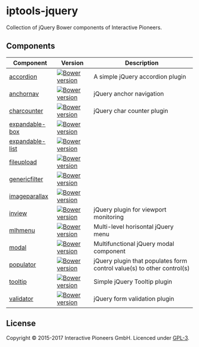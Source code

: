 # iptools-jquery

Collection of jQuery Bower components of Interactive Pioneers.

## Components

| Component | Version | Description |
| --------- | ------- | ----------- |
| [accordion](https://github.com/interactive-pioneers/iptools-jquery-accordion) | [![Bower version](https://badge.fury.io/bo/iptools-jquery-accordion.svg)](http://badge.fury.io/bo/iptools-jquery-accordion) | A simple jQuery accordion plugin |
| [anchornav](https://github.com/interactive-pioneers/iptools-jquery-anchornav) | [![Bower version](https://badge.fury.io/bo/iptools-jquery-anchornav.svg)](http://badge.fury.io/bo/iptools-jquery-anchornav) | jQuery anchor navigation |
| [charcounter](https://github.com/interactive-pioneers/iptools-jquery-charcounter) | [![Bower version](https://badge.fury.io/bo/iptools-jquery-charcounter.svg)](http://badge.fury.io/bo/iptools-jquery-charcounter) | jQuery char counter plugin |
| [expandable-box](https://github.com/interactive-pioneers/iptools-jquery-expandable-box) | [![Bower version](https://badge.fury.io/bo/iptools-jquery-expandable-box.svg)](http://badge.fury.io/bo/iptools-jquery-expandable-box) | |
| [expandable-list](https://github.com/interactive-pioneers/iptools-jquery-expandable-list) | [![Bower version](https://badge.fury.io/bo/iptools-jquery-expandable-list.svg)](http://badge.fury.io/bo/iptools-jquery-expandable-list) | |
| [fileupload](https://github.com/interactive-pioneers/iptools-jquery-fileupload) | [![Bower version](https://badge.fury.io/bo/iptools-jquery-fileupload.svg)](http://badge.fury.io/bo/iptools-jquery-fileupload) | |
| [genericfilter](https://github.com/interactive-pioneers/iptools-jquery-genericfilter) | [![Bower version](https://badge.fury.io/bo/iptools-jquery-genericfilter.svg)](http://badge.fury.io/bo/iptools-jquery-genericfilter) |  |
| [imageparallax](https://github.com/interactive-pioneers/iptools-jquery-image-parallax) | [![Bower version](https://badge.fury.io/bo/iptools-jquery-imageparallax.svg)](http://badge.fury.io/bo/iptools-jquery-imageparallax) | |
| [inview](https://github.com/interactive-pioneers/iptools-jquery-inview) | [![Bower version](https://badge.fury.io/bo/iptools-jquery-inview.svg)](http://badge.fury.io/bo/iptools-jquery-inview) | jQuery plugin for viewport monitoring |
| [mlhmenu](https://github.com/interactive-pioneers/iptools-jquery-mlhmenu) | [![Bower version](https://badge.fury.io/bo/iptools-jquery-mlhmenu.svg)](http://badge.fury.io/bo/iptools-jquery-mlhmenu) | Multi-level horisontal jQuery menu |
| [modal](https://github.com/interactive-pioneers/iptools-jquery-modal) | [![Bower version](https://badge.fury.io/bo/iptools-jquery-modal.svg)](http://badge.fury.io/bo/iptools-jquery-modal) | Multifunctional jQuery modal component |
| [populator](https://github.com/interactive-pioneers/iptools-jquery-populator) | [![Bower version](https://badge.fury.io/bo/iptools-jquery-populator.svg)](http://badge.fury.io/bo/iptools-jquery-populator) | jQuery plugin that populates form control value(s) to other control(s) | 
| [tooltip](https://github.com/interactive-pioneers/iptools-jquery-tooltip) | [![Bower version](https://badge.fury.io/bo/iptools-jquery-tooltip.svg)](http://badge.fury.io/bo/iptools-jquery-tooltip) | Simple jQuery Tooltip plugin |
| [validator](https://github.com/interactive-pioneers/iptools-jquery-validator) | [![Bower version](https://badge.fury.io/bo/iptools-jquery-validator.svg)](http://badge.fury.io/bo/iptools-jquery-validator) | jQuery form validation plugin |

## License

Copyright © 2015-2017 Interactive Pioneers GmbH. Licenced under [GPL-3](LICENSE).
